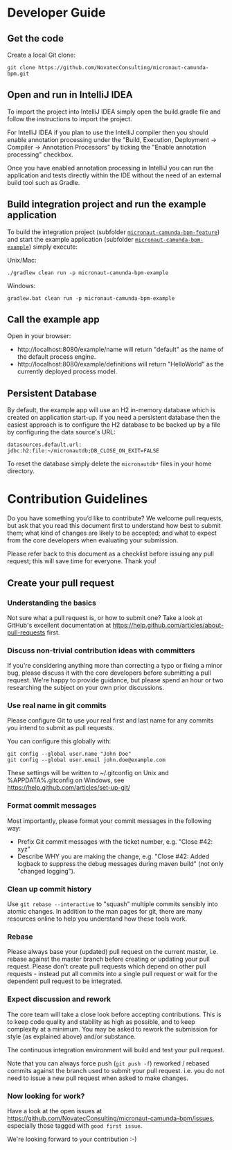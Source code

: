 # Developer Guide
## Get the code

Create a local Git clone:

`git clone https://github.com/NovatecConsulting/micronaut-camunda-bpm.git`

## Open and run in IntelliJ IDEA

To import the project into IntelliJ IDEA simply open the build.gradle file and follow the instructions to import the project.

For IntelliJ IDEA if you plan to use the IntelliJ compiler then you should enable annotation processing under the "Build, Execution, Deployment → Compiler → Annotation Processors" by ticking the "Enable annotation processing" checkbox.

Once you have enabled annotation processing in IntelliJ you can run the application and tests directly within the IDE without the need of an external build tool such as Gradle.

## Build integration project and run the example application

To build the integration project (subfolder [`micronaut-camunda-bpm-feature`](/micronaut-camunda-bpm-feature)) and start the
example application (subfolder [`micronaut-camunda-bpm-example`](/micronaut-camunda-bpm-example)) simply execute:

Unix/Mac:
```
./gradlew clean run -p micronaut-camunda-bpm-example
```

Windows:

```
gradlew.bat clean run -p micronaut-camunda-bpm-example
```

## Call the example app

Open in your browser:
* http://localhost:8080/example/name will return "default" as the name of the default process engine.
* http://localhost:8080/example/definitions will return "HelloWorld" as the currently deployed process model.

## Persistent Database

By default, the example app will use an H2 in-memory database which is created on application start-up. If you need a
persistent database then the easiest approach is to configure the H2 database to be backed up by a file by configuring
the data source's URL:

`datasources.default.url: jdbc:h2:file:~/micronautdb;DB_CLOSE_ON_EXIT=FALSE`

To reset the database simply delete the `micronautdb*` files in your home directory.

# Contribution Guidelines

Do you have something you’d like to contribute? We welcome pull requests, but ask that you read this document first to understand how best to submit them; what kind of changes are likely to be accepted; and what to expect from the core developers when evaluating your submission.

Please refer back to this document as a checklist before issuing any pull request; this will save time for everyone. Thank you!

## Create your pull request

### Understanding the basics

Not sure what a pull request is, or how to submit one? Take a look at GitHub's excellent documentation at https://help.github.com/articles/about-pull-requests first.

### Discuss non-trivial contribution ideas with committers

If you're considering anything more than correcting a typo or fixing a minor bug, please discuss it with the core developers before submitting a pull request. We're happy to provide guidance, but please spend an hour or two researching the subject on your own prior discussions.

### Use real name in git commits

Please configure Git to use your real first and last name for any commits you intend to submit as pull requests.

You can configure this globally with:
```
git config --global user.name "John Doe"
git config --global user.email john.doe@example.com
```

These settings will be written to ~/.gitconfig on Unix and %APPDATA%\.gitconfig on Windows, see https://help.github.com/articles/set-up-git/

### Format commit messages

Most importantly, please format your commit messages in the following way:

* Prefix Git commit messages with the ticket number, e.g. "Close #42: xyz"
* Describe WHY you are making the change, e.g. "Close #42: Added logback to suppress the debug messages during maven build" (not only "changed logging").

### Clean up commit history

Use `git rebase --interactive` to "squash" multiple commits sensibly into atomic changes. In addition to the man pages for git, there are many resources online to help you understand how these tools work.

### Rebase

Please always base your (updated) pull request on the current master, i.e. rebase against the master branch before creating or updating your pull request. Please don't create pull requests which depend on other pull requests - instead put all commits into a single pull request or wait for the dependent pull request to be integrated.

### Expect discussion and rework

The core team will take a close look before accepting contributions. This is to keep code quality and stability as high as possible, and to keep complexity at a minimum. You may be asked to rework the submission for style (as explained above) and/or substance.

The continuous integration environment will build and test your pull request.

Note that you can always force push (`git push -f`) reworked / rebased commits against the branch used to submit your pull request. i.e. you do not need to issue a new pull request when asked to make changes.

### Now looking for work?

Have a look at the open issues at https://github.com/NovatecConsulting/micronaut-camunda-bpm/issues, especially those tagged with `good first issue`.

We're looking forward to your contribution :-)
